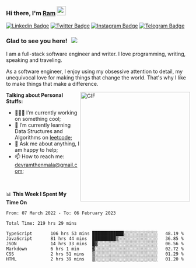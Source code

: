 ### Hi there, I'm <a href="#" target="_blank">Ram</a> <img src="https://media.giphy.com/media/hvRJCLFzcasrR4ia7z/giphy.gif" width="25" height="25">

[![Linkedin Badge](https://img.shields.io/badge/-LinkedIn-0e76a8?style=flat-square&logo=Linkedin&logoColor=white)](https://www.linkedin.com/in/ramdevengineer/)
[![Twitter Badge](https://img.shields.io/badge/-Twitter-00acee?style=flat-square&logo=Twitter&logoColor=white)](https://twitter.com/ramthenmala)
[![Instagram Badge](https://img.shields.io/badge/-Instagram-e4405f?style=flat-square&logo=Instagram&logoColor=white)](https://instagram.com/ramthenmala/)
[![Telegram Badge](https://img.shields.io/badge/-Telegram-0088cc?style=flat-square&logo=Telegram&logoColor=white)](https://t.me/ramthenmala)

### Glad to see you here! &nbsp; ![](https://visitor-badge.glitch.me/badge?page_id=ramthenmala)

I am a full-stack software engineer and writer. I love programming, writing, speaking and traveling.

As a software engineer, I enjoy using my obsessive attention to detail, my unequivocal love for making things that change the world. That's why I like to make things that make a difference.

<img align="right" alt="GIF" src="https://user-images.githubusercontent.com/4328468/157245666-f4dd5472-5b11-4727-baaf-69e90e372b69.gif?raw=true" width="300" />

**Talking about Personal Stuffs:**

- 👨🏻‍💻 I’m currently working on something cool;
- 🚀 I’m currently learning Data Structures and Algorithms on [leetcode](https://leetcode.com/ramthenmala);
- 💬 Ask me about anything, I am happy to help; 
- 📫 How to reach me: devramthenmala@gmail.com;

</br>

📊 **This Week I Spent My Time On** 
<!--START_SECTION:waka-->

```text
From: 07 March 2022 - To: 06 February 2023

Total Time: 219 hrs 29 mins

TypeScript       106 hrs 53 mins ████████████░░░░░░░░░░░░░   48.19 %
JavaScript       81 hrs 44 mins  █████████▒░░░░░░░░░░░░░░░   36.85 %
JSON             14 hrs 33 mins  █▓░░░░░░░░░░░░░░░░░░░░░░░   06.56 %
Markdown         6 hrs 1 min     ▓░░░░░░░░░░░░░░░░░░░░░░░░   02.72 %
CSS              2 hrs 51 mins   ▒░░░░░░░░░░░░░░░░░░░░░░░░   01.29 %
HTML             2 hrs 39 mins   ▒░░░░░░░░░░░░░░░░░░░░░░░░   01.20 %
```

<!--END_SECTION:waka-->


